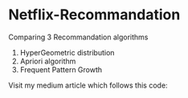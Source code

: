 # Netflix-Recommandation
Comparing 3 Recommandation algorithms

1. HyperGeometric distribution
2. Apriori algorithm
3. Frequent Pattern Growth

Visit my medium article which follows this code:
